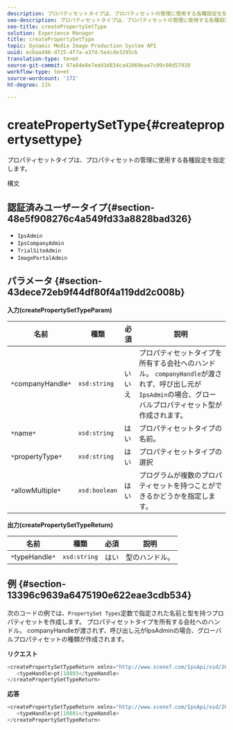 ```yaml
---
description: プロパティセットタイプは、プロパティセットの管理に使用する各種設定を指定します。
seo-description: プロパティセットタイプは、プロパティセットの管理に使用する各種設定を指定します。
seo-title: createPropertySetType
solution: Experience Manager
title: createPropertySetType
topic: Dynamic Media Image Production System API
uuid: ecbaad48-d725-4f7a-a37d-5e4cde3295cb
translation-type: tm+mt
source-git-commit: 97a84e8e7edd3d834ca42069eae7c09c00d57938
workflow-type: tm+mt
source-wordcount: '172'
ht-degree: 11%

---
```



# createPropertySetType{#createpropertysettype}

プロパティセットタイプは、プロパティセットの管理に使用する各種設定を指定します。

構文

## 認証済みユーザータイプ{#section-48e5f908276c4a549fd33a8828bad326}

* `IpsAdmin`
* `IpsCompanyAdmin`
* `TrialSiteAdmin`
* `ImagePortalAdmin`

## パラメータ {#section-43dece72eb9f44df80f4a119dd2c008b}

**入力(createPropertySetTypeParam)**

| 名前 | 種類 | 必須 | 説明 |
|---|---|---|---|
| `*`companyHandle`*` | `xsd:string` | いいえ | プロパティセットタイプを所有する会社へのハンドル。 `companyHandle`が渡されず、呼び出し元が`IpsAdmin`の場合、グローバルプロパティセット型が作成されます。 |
| `*`name`*` | `xsd:string` | はい | プロパティセットタイプの名前。 |
| `*`propertyType`*` | `xsd:string` | はい | プロパティセットタイプの選択 |
| `*`allowMultiple`*` | `xsd:boolean` | はい | プログラムが複数のプロパティセットを持つことができるかどうかを指定します。 |

**出力(createPropertySetTypeReturn)**

| 名前 | 種類 | 必須 | 説明 |
|---|---|---|---|
| `*`typeHandle`*` | `xsd:string` | はい | 型のハンドル。 |

## 例 {#section-13396c9639a6475190e622eae3cdb534}

次のコードの例では、`PropertySet Types`定数で指定された名前と型を持つプロパティセットを作成します。 プロパティセットタイプを所有する会社へのハンドル。 companyHandleが渡されず、呼び出し元がIpsAdminの場合、グローバルプロパティセットの種類が作成されます。

**リクエスト**

```java
<createPropertySetTypeReturn xmlns="http://www.scene7.com/IpsApi/xsd/2008-01-15">
   <typeHandle>pt|10803</typeHandle>
</createPropertySetTypeReturn>
```

**応答**

```java
<createPropertySetTypeReturn xmlns="http://www.scene7.com/IpsApi/xsd/2008-01-15">
   <typeHandle>pt|10801</typeHandle>
</createPropertySetTypeReturn>
```

